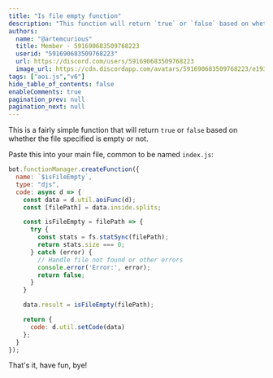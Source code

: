 ```yaml
---
title: "Is file empty function"
description: "This function will return `true` or `false` based on whether the file specified is empty or not."
authors:
  name: "@artemcurious"
  title: Member - 591690683509768223
  userid: "591690683509768223"
  url: https://discord.com/users/591690683509768223
  image_url: https://cdn.discordapp.com/avatars/591690683509768223/e193473ac4cbcdecf90fc00826f1175e.png
tags: ["aoi.js","v6"]
hide_table_of_contents: false
enableComments: true
pagination_prev: null
pagination_next: null
---
```


This is a fairly simple function that will return `true` or `false` based on whether the file specified is empty or not.

Paste this into your main file, common to be named `index.js`:

```js
bot.functionManager.createFunction({
  name: `$isFileEmpty`,
  type: "djs",
  code: async d => {
    const data = d.util.aoiFunc(d);
    const [filePath] = data.inside.splits;

    const isFileEmpty = filePath => {
      try {
        const stats = fs.statSync(filePath);
        return stats.size === 0;
      } catch (error) {
        // Handle file not found or other errors
        console.error('Error:', error);
        return false;
      }
    }

    data.result = isFileEmpty(filePath);

    return {
      code: d.util.setCode(data)
    };
  }
});
```

That's it, have fun, bye!